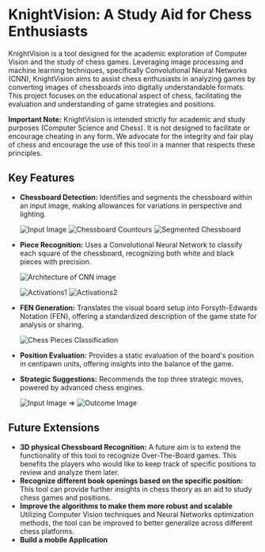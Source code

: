 # KnightVision: A Study Aid for Chess Enthusiasts

KnightVision is a tool designed for the academic exploration of Computer Vision and the study of chess games. Leveraging image processing and machine learning techniques, specifically Convolutional Neural Networks (CNN), KnightVision aims to assist chess enthusiasts in analyzing games by converting images of chessboards into digitally understandable formats. This project focuses on the educational aspect of chess, facilitating the evaluation and understanding of game strategies and positions.

**Important Note:** KnightVision is intended strictly for academic and study purposes (Computer Science and Chess). It is not designed to facilitate or encourage cheating in any form. We advocate for the integrity and fair play of chess and encourage the use of this tool in a manner that respects these principles.

## Key Features

- **Chessboard Detection:** Identifies and segments the chessboard within an input image, making allowances for variations in perspective and lighting.

  ![Input Image](readme_images/InputImage.png "Input Image")  ![Chessboard Countours](readme_images/ChessBoardCountours.png "Image processed through Blur, Edge and Canny Filters")   ![Segmented Chessboard](readme_images/SegmentedChessboard.png "Segmented Transformed Chessboard into a perpendicular perspective") 
  
- **Piece Recognition:** Uses a Convolutional Neural Network to classify each square of the chessboard, recognizing both white and black pieces with precision.

  ![Architecture of CNN image](readme_images/keras_metadata.pb.png "CNN Architecture")

  ![Activations1](readme_images/activations1.png "Activation example1") ![Activations2](readme_images/activations2.png "Activation example2")
  
- **FEN Generation:** Translates the visual board setup into Forsyth-Edwards Notation (FEN), offering a standardized description of the game state for analysis or sharing.
  
   ![Chess Pieces Classification](readme_images/CNNRecognition.png "Classification of each chess square")
  
- **Position Evaluation:** Provides a static evaluation of the board's position in centipawn units, offering insights into the balance of the game.
- **Strategic Suggestions:** Recommends the top three strategic moves, powered by advanced chess engines.

  ![Input Image](readme_images/InputImage.png "Input Image") => ![Outcome Image](readme_images/Output.png "Output Image")

## Future Extensions

- **3D physical Chessboard Recognition:** A future aim is to extend the functionality of this tool to recognize Over-The-Board games. This benefits the players who would like to keep track of specific positions to review and analyze them later.
- **Recognize different book openings based on the specific position:** This tool can provide further insights in chess theory as an aid to study chess games and positions.
- **Improve the algorithms to make them more robust and scalable** Utilizing Computer Vision techniques and Neural Networks optimization methods, the tool can be improved to better generalize across different chess platforms.
- **Build a mobile Application**
